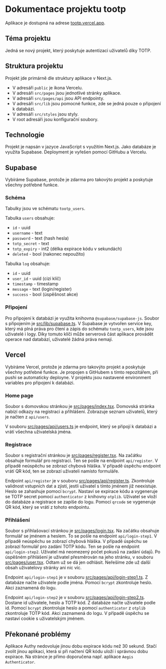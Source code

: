 # Dokumentace projektu tootp

Aplikace je dostupná na adrese [tootp.vercel.app](https://tootp.vercel.app/).

## Téma projektu

Jedná se nový projekt, který poskytuje autentizaci uživatelů díky TOTP.

## Struktura projektu

Projekt jde primárně dle struktury aplikace v Next.js.

- V adresáři `public` je ikona Vercelu.
- V adresáři `src/pages` jsou jednotlivé stránky aplikace.
- V adresáři `src/pages/api` jsou API endpointy.
- V adresáři `src/lib` jsou pomocné funkce, zde se jedná pouze o připojení k databázi.
- V adresáři `src/styles` jsou styly.
- V root adresáři jsou konfigurační soubory.

## Technologie

Projekt je napsán v jazyce JavaScript s využitím Next.js.
Jako databáze je využita Supabase.
Deployment je vyřešen pomocí GitHubu a Vercelu.

## Supabase

Vybíráme Supabase, protože je zdarma pro takovýto projekt a poskytuje všechny potřebné funkce.

### Schéma

Tabulky jsou ve schématu `tootp_users`.

Tabulka `users` obsahuje:

- `id` - uuid
- `username` - text
- `password` - text (hash hesla)
- `totp_secret` - text
- `totp_expiry` - int2 (délka expirace kódu v sekundách)
- `deleted` - bool (nakonec nepoužito)

Tabulka `log` obsahuje:

- `id` - uuid
- `user_id` - uuid (cizí klíč)
- `timestamp` - timestamp
- `message` - text (login/register)
- `success` - bool (úspěšnost akce)

### Připojení

Pro připojení k databázi je využita knihovna `@supabase/supabase-js`.
Soubor s připojením je [src/lib/supabase.ts](src/lib/supabase.ts).
V Supabase je vytvořen service key, který má plná práva pro čtení a zápis do schématu `tootp_users`, kde jsou uživatelé i logy.
Díky tomuto klíči může serverová část aplikace provádět operace nad databází, uživatelé žádná práva nemají.

## Vercel

Vybíráme Vercel, protože je zdarma pro takovýto projekt a poskytuje všechny potřebné funkce.
Je propojen s GitHubem s tímto repozitářem, při pushi se automaticky deployne.
V projektu jsou nastavené environment variables pro připojení k databázi.

### Home page

Soubor s domovskou stránkou je [src/pages/index.tsx](src/pages/index.tsx).
Domovská stránka nabízí odkazy na registraci a přihlášení.
Zobrazuje seznam uživatelů, který je načten z `api/users`.

V souboru [src/pages/api/users.ts](src/pages/api/users.ts) je endpoint, který se připojí k databázi a vrátí všechna uživatelská jména.

### Registrace

Soubor s registrační stránkou je [src/pages/register.tsx](src/pages/register.tsx).
Na začátku obsahuje formulář pro registraci.
Ten se pošle na endpoint `api/register`.
V případě neúspěchu se zobrazí chybová hláška.
V případě úspěchu endpoint vrátí QR kód, ten se zobrazí uživateli namísto formuláře.

Endpoint `api/register` je v souboru [src/pages/api/register.ts](src/pages/api/register.ts).
Zkontroluje validnost vstupních dat a zjistí, jestli uživatel s tímto jménem již neexistuje.
Heslo se zahashuje pomocí `bcrypt`.
Nastaví se expirace kódu a vygeneruje se TOTP secret pomocí `authenticator` z knihovny `otplib`.
Uživatel se vloží do databáze a registrace se zapíše do logu.
Pomocí `qrcode` se vygeneruje QR kód, který se vrátí z tohoto endpointu.

### Přihlášení

Soubor s přihlašovací stránkou je [src/pages/login.tsx](src/pages/login.tsx).
Na začátku obsahuje formulář se jménem a heslem.
To se pošle na endpoint `api/login-step1`.
V případě neúspěchu se zobrazí chybová hláška.
V případě úspěchu se zobrazí formulář pro zadání TOTP kódu.
Ten se pošle na endpoint `api/login-step2`.
Uživatel má neomezený počet pokusů na zadání údajů.
Po úspěšném přihlášení je uživatel přesměrován na jeho stránku, v souboru [src/pages/user.tsx](src/pages/user.tsx).
Odtam už se dá jen odhlásit.
Neřešíme zde už další obsah uživatelovy stránky ani nic víc.

Endpoint `api/login-step1` je v souboru [src/pages/api/login-step1.ts](src/pages/api/login-step1.ts).
Z databáze načte uživatele podle jména.
Pomocí `bcrypt` zkontroluje heslo.
Akci zaznamená do logu.

Endpoint `api/login-step2` je v souboru [src/pages/api/login-step2.ts](src/pages/api/login-step2.ts).
Dostane id uživatele, heslo a TOTP kód.
Z databáze načte uživatele podle id.
Pomocí `bcrypt` zkontroluje heslo a pomocí `authenticator` z `otplib` zkontroluje TOTP kód.
Akci zaznamená do logu.
V případě úspěchu se nastaví cookie s uživatelským jménem.

## Překonané problémy

Aplikace Authy nedovoluje jinou dobu expirace kódu než 30 sekund.
Stačí zvolit jinou aplikaci, která si při načtení QR kódu uloží i správnou dobu expirace.
Na stránce je přímo doporučena např. aplikace `Aegis Authenticator`.
